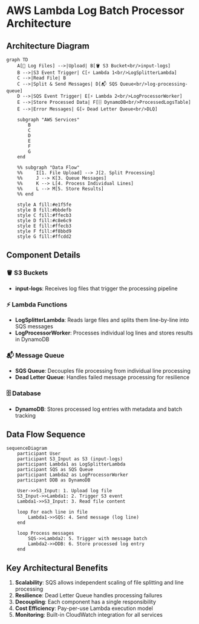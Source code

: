 # AWS Lambda Log Batch Processor Architecture

## Architecture Diagram

```mermaid
graph TD
    A[📁 Log Files] -->|Upload| B[🪣 S3 Bucket<br/>input-logs]
    B -->|S3 Event Trigger| C[⚡ Lambda 1<br/>LogSplitterLambda]
    C -->|Read File| B
    C -->|Split & Send Messages| D[📬 SQS Queue<br/>log-processing-queue]
    D -->|SQS Event Trigger| E[⚡ Lambda 2<br/>LogProcessorWorker]
    E -->|Store Processed Data| F[🗄️ DynamoDB<br/>ProcessedLogsTable]
    E -->|Error Messages| G[💀 Dead Letter Queue<br/>DLQ]

    subgraph "AWS Services"
        B
        C
        D
        E
        F
        G
    end

    %% subgraph "Data Flow"
    %%     I[1. File Upload] --> J[2. Split Processing]
    %%     J --> K[3. Queue Messages]
    %%     K --> L[4. Process Individual Lines]
    %%     L --> M[5. Store Results]
    %% end

    style A fill:#e1f5fe
    style B fill:#bbdefb
    style C fill:#ffecb3
    style D fill:#c8e6c9
    style E fill:#ffecb3
    style F fill:#f8bbd9
    style G fill:#ffcdd2
```

## Component Details

### 🪣 S3 Buckets
- **input-logs**: Receives log files that trigger the processing pipeline

### ⚡ Lambda Functions
- **LogSplitterLambda**: Reads large files and splits them line-by-line into SQS messages
- **LogProcessorWorker**: Processes individual log lines and stores results in DynamoDB

### 📬 Message Queue
- **SQS Queue**: Decouples file processing from individual line processing
- **Dead Letter Queue**: Handles failed message processing for resilience

### 🗄️ Database
- **DynamoDB**: Stores processed log entries with metadata and batch tracking

## Data Flow Sequence

```mermaid
sequenceDiagram
    participant User
    participant S3_Input as S3 (input-logs)
    participant Lambda1 as LogSplitterLambda
    participant SQS as SQS Queue
    participant Lambda2 as LogProcessorWorker
    participant DDB as DynamoDB

    User->>S3_Input: 1. Upload log file
    S3_Input->>Lambda1: 2. Trigger S3 event
    Lambda1->>S3_Input: 3. Read file content

    loop For each line in file
        Lambda1->>SQS: 4. Send message (log line)
    end

    loop Process messages
        SQS->>Lambda2: 5. Trigger with message batch
        Lambda2->>DDB: 6. Store processed log entry
    end
```

## Key Architectural Benefits

1. **Scalability**: SQS allows independent scaling of file splitting and line processing
2. **Resilience**: Dead Letter Queue handles processing failures
3. **Decoupling**: Each component has a single responsibility
4. **Cost Efficiency**: Pay-per-use Lambda execution model
5. **Monitoring**: Built-in CloudWatch integration for all services